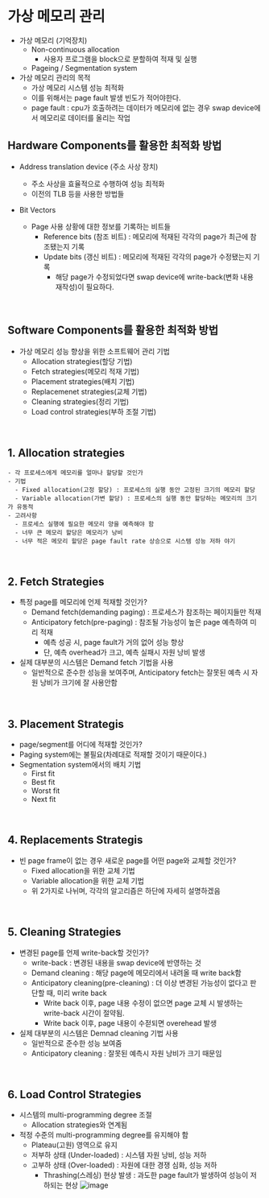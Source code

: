 # 가상 메모리 관리

- 가상 메모리 (기억장치)
   - Non-continuous allocation
     - 사용자 프로그램을 block으로 분할하여 적재 및 실행
   - Pageing / Segmentation system
- 가상 메모리 관리의 목적
  - 가상 메모리 시스템 성능 최적화
  - 이를 위해서는 page fault 발생 빈도가 적어야한다.
  - page fault : cpu가 호출하려는 데이터가 메모리에 없는 경우 swap device에서 메모리로 데이터를 올리는 작업

## Hardware Components를 활용한 최적화 방법
- Address translation device (주소 사상 장치)
  - 주소 사상을 효율적으로 수행하여 성능 최적화
  - 이전의 TLB 등을 사용한 방법들
 
- Bit Vectors
  - Page 사용 상황에 대한 정보를 기록하는 비트들
    - Reference bits (참조 비트) : 메모리에 적재된 각각의 page가 최근에 참조됐는지 기록
    - Update bits (갱신 비트) : 메모리에 적재된 각각의 page가 수정됐는지 기록
      - 해당 page가 수정되었다면 swap device에 write-back(변화 내용 재작성)이 필요하다.
<br>

## Software Components를 활용한 최적화 방법
- 가상 메모리 성능 향상을 위한 소프트웨어 관리 기법
  - Allocation strategies(할당 기법)
  - Fetch strategies(메모리 적재 기법)
  - Placement strategies(배치 기법)
  - Replacemenet strategies(교체 기법)
  - Cleaning strategies(정리 기법)
  - Load control strategies(부하 조절 기법)
 <br>

 <h2>1. Allocation strategies</h2>
 
    - 각 프로세스에게 메모리를 얼마나 할당할 것인가
    - 기법
      - Fixed allocation(고정 할당) : 프로세스의 실행 동안 고정된 크기의 메모리 할당
      - Variable allocation(가변 할당) : 프로세스의 실행 동안 할당하는 메모리의 크기가 유동적
    - 고려사항
      - 프로세스 실행에 필요한 메모리 양을 예측해야 함
      - 너무 큰 메모리 할당은 메모리가 낭비
      - 너무 적은 메모리 할당은 page fault rate 상승으로 시스템 성능 저하 야기
<br>

<h2>2. Fetch Strategies</h2>

- 특정 page를 메모리에 언제 적재할 것인가?
  - Demand fetch(demanding paging) : 프로세스가 참조하는 페이지들만 적재
  - Anticipatory fetch(pre-paging) : 참조될 가능성이 높은 page 예측하여 미리 적재
    - 예측 성공 시, page fault가 거의 없어 성능 향상
    - 단, 예측 overhead가 크고, 예측 실패시 자원 낭비 발생
- 실제 대부분의 시스템은 Demand fetch 기법을 사용
  - 일반적으로 준수한 성능을 보여주며, Anticipatory fetch는 잘못된 예측 시 자원 낭비가 크기에 잘 사용안함
<br>

<h2>3. Placement Strategis</h2>

- page/segment를 어디에 적재할 것인가?
- Paging system에는 불필요(차례대로 적재할 것이기 때문이다.)
- Segmentation system에서의 배치 기법
  - First fit
  - Best fit
  - Worst fit
  - Next fit
<br>

<h2>4. Replacements Strategis</h2>

- 빈 page frame이 없는 경우 새로운 page를 어떤 page와 교체할 것인가?
  - Fixed allocation을 위한 교체 기법
  - Variable allocation을 위한 교체 기법
  - 위 2가지로 나뉘며, 각각의 알고리즘은 하단에 자세히 설명하겠음
<br>

<h2>5. Cleaning Strategies</h2>

- 변경된 page를 언제 write-back할 것인가?
  - write-back : 변경된 내용을 swap device에 반영하는 것
  - Demand cleaning : 해당 page에 메모리에서 내려올 때 write back함
  - Anticipatory cleaning(pre-cleaning) : 더 이상 변경된 가능성이 없다고 판단할 때, 미리 write back
    - Write back 이후, page 내용 수정이 없으면 page 교체 시 발생하는 write-back 시간이 절약됨.
    - Write back 이후, page 내용이 수젇되면 overehead 발생
- 실제 대부분의 시스템은 Demnad cleaning 기법 사용
  - 일반적으로 준수한 성능 보여줌
  - Anticipatory cleaning : 잘못된 예측시 자원 낭비가 크기 때문임
 <br>

 <h2>6. Load Control Strategies</h2>
 
- 시스템의 multi-programming degree 조절
  - Allocation strategies와 연계됨
- 적정 수준의 multi-programming degree를 유지해야 함
  - Plateau(고원) 영역으로 유지
  - 저부하 상태 (Under-loaded) : 시스템 자원 낭비, 성능 저하
  - 고부하 상태 (Over-loaded) : 자원에 대한 경쟁 심화, 성능 저하
    - Thrashing(스레싱) 현상 발생 : 과도한 page fault가 발생하여 성능이 저하되는 현상
  ![image](https://github.com/SSAFY11thDaejeon7/cs_study/assets/91451735/bd5d90af-2089-4ed7-bc27-ada9df27eb15)
